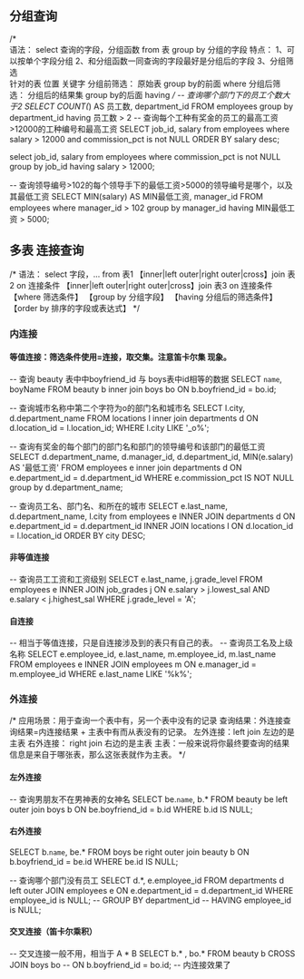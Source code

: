 ## 分组查询
/*	
语法：
	select 查询的字段，分组函数
	from 表
	group by 分组的字段
	特点：
	1、可以按单个字段分组
	2、和分组函数一同查询的字段最好是分组后的字段
	3、分组筛选		
								针对的表							位置							关键字
	分组前筛选：	原始表						group by的前面				where
	分组后筛选：	分组后的结果集		group by的后面				having
*/
-- 查询哪个部门下的员工个数大于2
SELECT COUNT(*) AS 员工数, department_id FROM employees
group by department_id
having 员工数 > 2
-- 查询每个工种有奖金的员工的最高工资 >12000的工种编号和最高工资
SELECT job_id, salary
from employees
where salary > 12000 and commission_pct is not NULL
ORDER BY salary desc;

select job_id, salary
from employees
where commission_pct is not NULL
group by job_id
having salary > 12000;

-- 查询领导编号>102的每个领导手下的最低工资>5000的领导编号是哪个，以及其最低工资
SELECT MIN(salary) AS MIN最低工资, manager_id
FROM employees
where manager_id > 102
group by manager_id
having  MIN最低工资 > 5000;

## 多表 连接查询
/*
	语法：
	select 字段，...
	from 表1
	【inner|left outer|right outer|cross】join 表2 on  连接条件
	【inner|left outer|right outer|cross】join 表3 on  连接条件
	【where 筛选条件】
	【group by 分组字段】
	【having 分组后的筛选条件】
	【order by 排序的字段或表达式】
*/
### 内连接

#### 等值连接：筛选条件使用=连接，取交集。注意笛卡尔集 现象。
-- 查询 beauty 表中中boyfriend_id 与 boys表中id相等的数据
SELECT `name`, boyName
FROM beauty b inner join boys bo
ON b.boyfriend_id = bo.id;

-- 查询城市名称中第二个字符为o的部门名和城市名
SELECT l.city, d.department_name
FROM locations l inner join departments d
ON d.location_id = l.location_id;
WHERE l.city LIKE '_o%';

-- 查询有奖金的每个部门的部门名和部门的领导编号和该部门的最低工资
SELECT d.department_name, d.manager_id, d.department_id, MIN(e.salary) AS '最低工资'
FROM employees e inner join departments d
ON e.department_id = d.department_id
WHERE e.commission_pct IS NOT NULL
group by d.department_name;

-- 查询员工名、部门名、和所在的城市
SELECT e.last_name, d.department_name, l.city
from employees e 
INNER JOIN departments d 
ON e.department_id = d.department_id 
INNER JOIN locations l
ON d.location_id = l.location_id
ORDER BY city DESC;


#### 非等值连接
-- 查询员工工资和工资级别
SELECT e.last_name, j.grade_level
FROM employees e 
INNER JOIN job_grades j
ON e.salary > j.lowest_sal AND e.salary < j.highest_sal
WHERE j.grade_level = 'A';

#### 自连接
-- 相当于等值连接，只是自连接涉及到的表只有自己的表。
-- 查询员工名及上级名称
SELECT e.employee_id, e.last_name, m.employee_id, m.last_name
FROM employees e 
INNER JOIN employees m
ON e.manager_id = m.employee_id
WHERE e.last_name LIKE '%k%';

### 外连接
/*
应用场景：用于查询一个表中有，另一个表中没有的记录
查询结果：外连接查询结果=内连接结果 + 主表中有而从表没有的记录。
左外连接：left join 左边的是主表
右外连接： right join 右边的是主表
主表：一般来说将你最终要查询的结果信息是来自于哪张表，那么这张表就作为主表。
*/
#### 左外连接
-- 查询男朋友不在男神表的女神名
SELECT be.`name`, b.*
FROM beauty be
left outer join boys b
ON be.boyfriend_id = b.id
WHERE b.id IS NULL;

#### 右外连接
SELECT b.`name`, be.*
FROM boys be
right outer join beauty b
ON b.boyfriend_id = be.id
WHERE be.id IS NULL;

-- 查询哪个部门没有员工
SELECT d.*, e.employee_id
FROM departments d
left outer JOIN employees e
ON e.department_id = d.department_id
WHERE employee_id is NULL;
-- GROUP BY department_id
-- HAVING employee_id is NULL;

#### 交叉连接（笛卡尔乘积）
-- 交叉连接一般不用，相当于 A * B
SELECT b.* , bo.*
FROM beauty b
CROSS JOIN boys bo
-- ON b.boyfriend_id = bo.id;	-- 内连接效果了




















